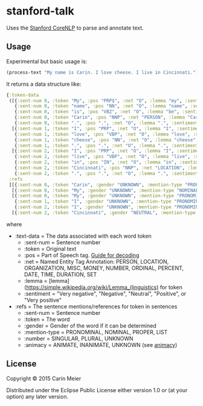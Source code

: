 # stanford-talk

Uses the [Stanford CoreNLP](http://nlp.stanford.edu/software/corenlp.shtml) to parse and annotate text.

## Usage

Experimental but basic usage is:

```clojure
(process-text "My name is Carin. I love cheese. I live in Cincinnati.")
```

It returns a data structure like:
```clojure
{:token-data
 ([{:sent-num 0, :token "My", :pos "PRP$", :net "O", :lemma "my", :sentiment "Neutral"}
   {:sent-num 0, :token "name", :pos "NN", :net "O", :lemma "name", :sentiment "Neutral"}
   {:sent-num 0, :token "is", :pos "VBZ", :net "O", :lemma "be", :sentiment "Neutral"}
   {:sent-num 0, :token "Carin", :pos "NNP", :net "PERSON", :lemma "Carin", :sentiment "Neutral"}
   {:sent-num 0, :token ".", :pos ".", :net "O", :lemma ".", :sentiment "Neutral"}]
  [{:sent-num 1, :token "I", :pos "PRP", :net "O", :lemma "I", :sentiment "Neutral"}
   {:sent-num 1, :token "love", :pos "VBP", :net "O", :lemma "love", :sentiment "Very positive"}
   {:sent-num 1, :token "cheese", :pos "NN", :net "O", :lemma "cheese", :sentiment "Neutral"}
   {:sent-num 1, :token ".", :pos ".", :net "O", :lemma ".", :sentiment "Neutral"}]
  [{:sent-num 2, :token "I", :pos "PRP", :net "O", :lemma "I", :sentiment "Neutral"}
   {:sent-num 2, :token "live", :pos "VBP", :net "O", :lemma "live", :sentiment "Neutral"}
   {:sent-num 2, :token "in", :pos "IN", :net "O", :lemma "in", :sentiment "Neutral"}
   {:sent-num 2, :token "Cincinnati", :pos "NNP", :net "LOCATION", :lemma "Cincinnati", :sentiment "Neutral"}
   {:sent-num 2, :token ".", :pos ".", :net "O", :lemma ".", :sentiment "Neutral"}]),
 :refs
 [[{:sent-num 0, :token "Carin", :gender "UNKNOWN", :mention-type "PROPER", :number "SINGULAR", :animacy "ANIMATE"}]
  [{:sent-num 0, :token "My", :gender "UNKNOWN", :mention-type "NOMINAL", :number "SINGULAR", :animacy "INANIMATE"}]
  [{:sent-num 0, :token "My", :gender "UNKNOWN", :mention-type "PRONOMINAL", :number "SINGULAR", :animacy "ANIMATE"}
   {:sent-num 1, :token "I", :gender "UNKNOWN", :mention-type "PRONOMINAL", :number "SINGULAR", :animacy "ANIMATE"}
   {:sent-num 2, :token "I", :gender "UNKNOWN", :mention-type "PRONOMINAL", :number "SINGULAR", :animacy "ANIMATE"}]
  [{:sent-num 2, :token "Cincinnati", :gender "NEUTRAL", :mention-type "PROPER", :number "SINGULAR", :animacy "INANIMATE"}]]}
```

where

* :text-data = The data associated with each word token
  * :sent-num = Sentence number
  * :token = Original text
  * :pos = Part of Speech tag.  [Guide for decoding](https://www.ling.upenn.edu/courses/Fall_2003/ling001/penn_treebank_pos.html)
  * :net = Named Entity Tag Annotation: PERSON, LOCATION, ORGANIZATION, MISC, MONEY, NUMBER, ORDINAL, PERCENT, DATE, TIME, DURATION, SET
  * :lemma = [lemma](https://simple.wikipedia.org/wiki/Lemma_(linguistics) for token
  * :sentiment = "Very negative", "Negative", "Neutral", "Positive", or "Very positive"
* :refs = The sentence mentions/references for token in sentences
  * :sent-num = Sentence number
  * :token = The word
  * :gender = Gender of the word if it can be determined
  * :mention-type = PRONOMINAL, NOMINAL, PROPER, LIST
  * :number =  SINGULAR, PLURAL, UNKNOWN
  * :animacy =  ANIMATE, INANIMATE, UNKNOWN (see [animacy](https://en.wikipedia.org/wiki/Animacy))

## License

Copyright © 2015 Carin Meier

Distributed under the Eclipse Public License either version 1.0 or (at
your option) any later version.
